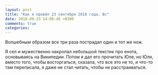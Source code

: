 ```yaml
---
layout: post
title: "Как я провёл 23 сентября 2018 года, Вс"
date: 2018-09-23 14:08:46 +0300
comments: true
categories: 
---
```


Волшебным образом все три раза пострадал один и тот же нож.


Я сел и мужественно накропал небольшой текстик про енота, основываясь на Википедии. Потом я дал его прочитать Юле, но Юля, вместо того, чтобы восторгаться, сказала, что все это не то, и что-то там переписала, я даже не стал читать, чтобы не расстраиваться.